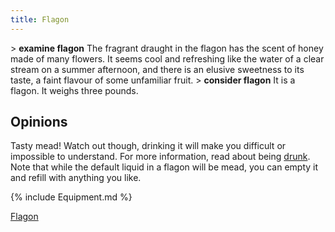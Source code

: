 ```yaml
---
title: Flagon
---
```


\> **examine flagon**
The fragrant draught in the flagon has the scent of honey made of many
flowers. It seems cool and refreshing like the water of a clear stream
on a
summer afternoon, and there is an elusive sweetness to its taste, a
faint
flavour of some unfamiliar fruit.
\> **consider flagon**
It is a flagon.
It weighs three pounds.

## Opinions

Tasty mead! Watch out though, drinking it will make you difficult or
impossible to understand. For more information, read about being
[drunk](drunk "wikilink"). Note that while the default liquid in a
flagon will be mead, you can empty it and refill with anything you like.

{% include Equipment.md %}

[Flagon](Category:Consumables "wikilink")